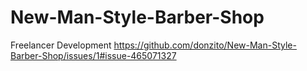 # New-Man-Style-Barber-Shop
Freelancer Development 
https://github.com/donzito/New-Man-Style-Barber-Shop/issues/1#issue-465071327
